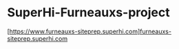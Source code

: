 # SuperHi-Furneauxs-project

[https://www.furneauxs-siteprep.superhi.com]furneauxs-siteprep.superhi.com
